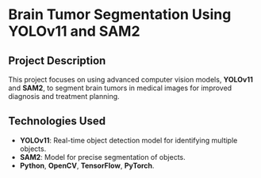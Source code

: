 # Brain Tumor Segmentation Using YOLOv11 and SAM2

## Project Description
This project focuses on using advanced computer vision models, **YOLOv11** and **SAM2**, to segment brain tumors in medical images for improved diagnosis and treatment planning.

## Technologies Used
- **YOLOv11**: Real-time object detection model for identifying multiple objects.
- **SAM2**: Model for precise segmentation of objects.
- **Python**, **OpenCV**, **TensorFlow**, **PyTorch**.

